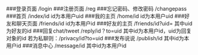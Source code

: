 ###登录页面
	/login
###注册页面
	/reg
###忘记密码、修改密码
	/changepass
###首页
	/index/id
	id为本用户uid
###我的主页
	/home/id
	id为本用户uid
###好友和聊天页面
	/friends/id
	id为本用户id
###好友的主页
	/friends/id?uid=
	其中uid为好友的id
###回复chat/tweet
	/reply/id？to=uid
	其中id为本用户id，uid为回复对象的id
	若为私聊则：/privacy/id?to=uid
###发布说说
	/publish/id
	其中id为本用户id
###消息中心
	/message/id
	其中id为本用户id

